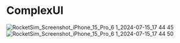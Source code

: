 # ComplexUI
![RocketSim_Screenshot_iPhone_15_Pro_6 1_2024-07-15_17 44 45](https://github.com/user-attachments/assets/60328926-9250-4008-9cd6-042b8b92327d)
![RocketSim_Screenshot_iPhone_15_Pro_6 1_2024-07-15_17 44 50](https://github.com/user-attachments/assets/3ef05eec-3861-4025-9055-28762a8bcdad)
